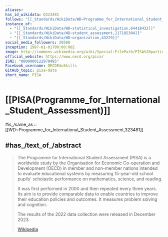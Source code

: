 ```yaml
---
aliases:
has_id_wikidata: Q323481
follows: "[[_Standards/WikiData/WD~Programme_for_International_Student_Assessment_2000_2012,25242029]]"
instance_of:
  - "[[_Standards/WikiData/WD~statistical_investigation,64418432]]"
  - "[[_Standards/WikiData/WD~student_assessment,117185304]]"
  - "[[_Standards/WikiData/WD~organization,43229]]"
social_media_followers: 20500
inception: 1997-01-01T00:00:00Z
image: http://commons.wikimedia.org/wiki/Special:FilePath/PISA%20participants%202022.svg
official_website: https://www.oecd.org/pisa/
ISNI: "0000000122970495"
Facebook_username: OECDEduSkills
GitHub_topic: pisa-data
short_name: PISA
---
```


# [[PISA(Programme_for_International_Student_Assessment)]] 

#is_/same_as :: [[WD~Programme_for_International_Student_Assessment,323481]] 

## #has_/text_of_/abstract 

> The Programme for International Student Assessment (PISA) 
> is a worldwide study by the Organisation for Economic Co-operation and Development 
> (OECD) in member and non-member nations intended to evaluate educational systems 
> by measuring 15-year-old school pupils' scholastic performance on mathematics, science, and reading. 
> 
> It was first performed in 2000 and then repeated every three years. 
> Its aim is to provide comparable data to enable countries 
> to improve their education policies and outcomes. 
> It measures problem solving and cognition.
>
> The results of the 2022 data collection were released in December 2023.
>
> [Wikipedia](https://en.wikipedia.org/wiki/Programme%20for%20International%20Student%20Assessment) 

